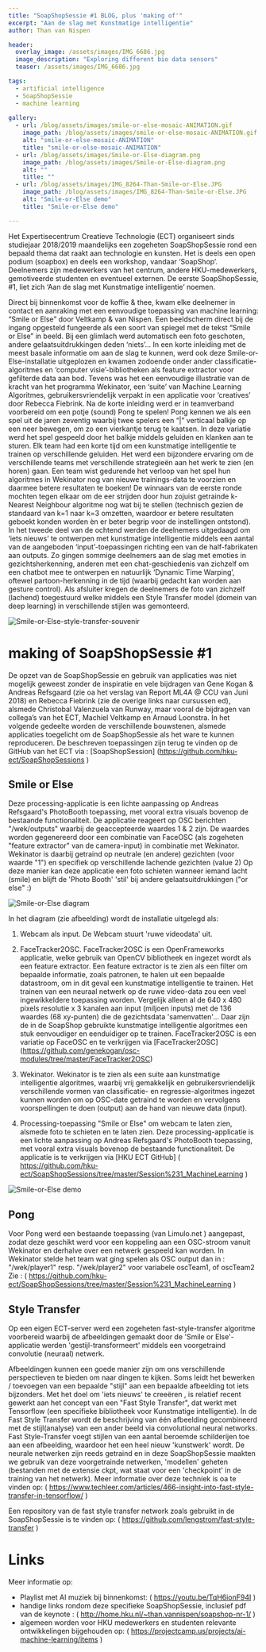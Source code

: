 ```yaml
---
title: "SoapShopSessie #1 BLOG, plus 'making of'"
excerpt: "Aan de slag met Kunstmatige intelligentie"
author: Than van Nispen

header:
  overlay_image: /assets/images/IMG_6686.jpg
  image_description: "Exploring different bio data sensors"
  teaser: /assets/images/IMG_6686.jpg

tags: 
  - artificial intelligence
  - SoapShopSessie
  - machine learning
  
gallery:
  - url: /blog/assets/images/smile-or-else-mosaic-ANIMATION.gif
    image_path: /blog/assets/images/smile-or-else-mosaic-ANIMATION.gif
    alt: "smile-or-else-mosaic-ANIMATION"
    title: "smile-or-else-mosaic-ANIMATION"
  - url: /blog/assets/images/Smile-or-Else-diagram.png
    image_path: /blog/assets/images/Smile-or-Else-diagram.png
    alt: ""
    title: ""
  - url: /blog/assets/images/IMG_8264-Than-Smile-or-Else.JPG
    image_path: /blog/assets/images/IMG_8264-Than-Smile-or-Else.JPG
    alt: "Smile-or-Else demo"
    title: "Smile-or-Else demo"

---
```


Het Expertisecentrum Creatieve Technologie (ECT) organiseert sinds studiejaar 2018/2019 maandelijks een zogeheten SoapShopSessie rond een bepaald thema dat raakt aan technologie en kunsten. Het is deels een open podium (soapbox) en deels een workshop, vandaar ‘SoapShop’. Deelnemers zijn medewerkers van het centrum, andere HKU-medewerkers, gemotiveerde studenten en eventueel externen.
De eerste SoapShopSessie, #1, liet zich ‘Aan de slag met Kunstmatige intelligentie’ noemen.

Direct bij binnenkomst voor de koffie & thee, kwam elke deelnemer in contact en aanraking met een eenvoudige toepassing van machine learning: “Smile or Else” door Veltkamp & van Nispen. Een beeldscherm direct bij de ingang opgesteld fungeerde als een soort van spiegel met de tekst “Smile or Else” in beeld. Bij een glimlach werd automatisch een foto geschoten, andere gelaatsuitdrukkingen deden ‘niets’...
In een korte inleiding met de meest basale informatie om aan de slag te kunnen, werd ook deze Smile-or-Else-installatie uitgeplozen en kwamen zodoende onder ander classificatie-algoritmes en ‘computer visie’-bibliotheken als feature extractor voor gefilterde data aan bod. Tevens was het een eenvoudige illustratie van de kracht van het programma Wekinator, een ‘suite’ van Machine Learning Algoritmes, gebruikersvriendelijk verpakt in een applicatie voor ‘creatives’ door Rebecca Fiebrink.
Na de korte inleiding werd er in teamverband voorbereid om een potje (sound) Pong te spelen! 
Pong kennen we als een spel uit de jaren zeventig waarbij twee spelers een “|” verticaal balkje op een neer bewegen, om zo een vierkantje terug te kaatsen. In deze variatie werd het spel gespeeld door het balkje middels geluiden en klanken aan te sturen. Elk team had een korte tijd om een kunstmatige intelligentie te trainen op verschillende geluiden.
Het werd een bijzondere ervaring om de verschillende teams met verschillende strategieën aan het werk te zien (en horen) gaan. Een team wist gedurende het verloop van het spel hun algoritmes in Wekinator nog van nieuwe trainings-data te voorzien en daarmee betere resultaten te boeken!
De winnaars van de eerste ronde mochten tegen elkaar om de eer strijden door hun zojuist getrainde k-Nearest Neighbour algoritme nog wat bij te stellen (technisch gezien de standaard van k=1 naar k=3 omzetten, waardoor er betere resultaten geboekt konden worden èn er beter begrip voor de instellingen ontstond).
In het tweede deel van de ochtend werden de deelnemers uitgedaagd om ‘iets nieuws’ te ontwerpen met kunstmatige intelligentie middels een aantal van de aangeboden ‘input’-toepassingen richting een van de half-fabrikaten aan outputs.
Zo gingen sommige deelnemers aan de slag met emoties in gezichtsherkenning, anderen met een chat-geschiedenis van zichzelf om een chatbot mee te ontwerpen en natuurlijk ‘Dynamic Time Warping’, oftewel partoon-herkenning in de tijd (waarbij gedacht kan worden aan gesture control). 
Als afsluiter kregen de deelnemers de foto van zichzelf (lachend) toegestuurd welke middels een Style Transfer model (domein van deep learning) in verschillende stijlen was gemonteerd.

![Smile-or-Else-style-transfer-souvenir](/blog/assets/images/smile-or-else-mosaic-ANIMATION.gif)


# making of SoapShopSessie #1 
De opzet van de SoapShopSessie en gebruik van applicaties was niet mogelijk geweest zonder de inspiratie en vele bijdragen van Gene Kogan & Andreas Refsgaard (zie oa het verslag van Report ML4A @ CCU van Juni 2018) en Rebecca Fiebrink (zie de overige links naar cursussen ed), alsmede Christobal Valenzuela van Runway, maar vooral de bijdragen van collega’s van het ECT, Machiel Veltkamp en Arnaud Loonstra.
In het volgende gedeelte worden de verschillende bouwstenen, alsmede applicaties toegelicht om de SoapShopSessie als het ware te kunnen reproduceren. De beschreven toepassingen zijn terug te vinden op de GitHub van het ECT via : [SoapShopSession] (https://github.com/hku-ect/SoapShopSessions )

## Smile or Else
Deze processing-applicatie is een lichte aanpassing op Andreas Refsgaard's PhotoBooth toepassing, met vooral extra visuals bovenop de bestaande functionaliteit.
De applicatie reageert op OSC berichten "/wek/outputs" waarbij de geaccepteerde waardes 1 & 2 zijn.
De waardes worden gegenereerd door een combinatie van FaceOSC (als zogeheten "feature extractor" van de camera-input) in combinatie met Wekinator. 
Wekinator is daarbij getraind op neutrale (en andere) gezichten (voor waarde "1") en specifiek op verschillende lachende gezichten (value 2)
Op deze manier kan deze applicatie een foto schieten wanneer iemand lacht (smile) en blijft de 'Photo Booth' 'stil' bij andere gelaatsuitdrukkingen ("or else" :) 

![Smile-or-Else diagram](/blog/assets/images/Smile-or-Else-diagram.png)

In het diagram (zie afbeelding) wordt de installatie uitgelegd als:


1. Webcam als input. De Webcam stuurt 'ruwe videodata' uit.

2. FaceTracker2OSC. FaceTracker2OSC is een OpenFrameworks applicatie, welke gebruik van OpenCV bibliotheek en ingezet wordt als een feature extractor. 
Een feature extractor is te zien als een filter om bepaalde informatie, zoals patronen, te halen uit een bepaalde datastroom, om in dit geval een kunstmatige intelligentie te trainen. Het trainen van een neuraal netwerk op de ruwe video-data zou een veel ingewikkeldere toepassing worden.
Vergelijk alleen al de 640 x 480 pixels resolutie x 3 kanalen aan input (miljoen inputs) met de 136 waardes (68 xy-punten) die de gezichtsdata 'samenvatten'... Daar zijn de in de SoapShop gebruikte kunstmatige intelligentie algoritmes een stuk eenvoudiger en eenduidiger op te trainen.
FaceTracker2OSC is een variatie op FaceOSC en te verkrijgen via [FaceTracker2OSC] (https://github.com/genekogan/osc-modules/tree/master/FaceTracker2OSC)
 
3. Wekinator. Wekinator is te zien als een suite aan kunstmatige intelligentie algoritmes, waarbij vrij gemakkelijk en gebruikersvriendelijk verschillende vormen van classificatie- en regressie-algoritmes ingezet kunnen worden om op OSC-date getraind te worden en vervolgens voorspellingen te doen (output) aan de hand van nieuwe data (input).

4. Processing-toepassing "Smile or Else" om webcam te laten zien, alsmede foto te schieten en te laten zien.
Deze processing-applicatie is een lichte aanpassing op Andreas Refsgaard's PhotoBooth toepassing, met vooral extra visuals bovenop de bestaande functionaliteit. 
De applicatie is te verkrijgen via [HKU ECT GitHub] ( https://github.com/hku-ect/SoapShopSessions/tree/master/Session%231_MachineLearning )

![Smile-or-Else demo](/blog/assets/images/IMG_8264-Than-Smile-or-Else.JPG)


## Pong
Voor Pong werd een bestaande toepassing (van Limulo.net ) aangepast, zodat deze geschikt werd voor een koppeling aan een OSC-stroom vanuit Wekinator en derhalve over een netwerk gespeeld kan worden.
In Wekinator stelde het team wat ging spelen als OSC output dan in : "/wek/player1" resp. "/wek/player2" voor variabele oscTeam1, of oscTeam2 
Zie : ( https://github.com/hku-ect/SoapShopSessions/tree/master/Session%231_MachineLearning )
 

## Style Transfer 
Op een eigen ECT-server werd een zogeheten fast-style-transfer algoritme voorbereid waarbij de afbeeldingen gemaakt door de 'Smile or Else'-applicatie werden 'gestijl-transformeert' middels een voorgetraind convolutie (neuraal) netwerk.

Afbeeldingen kunnen een goede manier zijn om ons verschillende perspectieven te bieden om naar dingen te kijken. Soms leidt het bewerken / toevoegen van  een bepaalde "stijl" aan een bepaalde afbeelding tot iets bijzonders. Met het doel om 'iets nieuws' te creeëren , is relatief recent gewerkt aan het concept van een "Fast Style Transfer", dat werkt met Tensorflow (een specifieke bibliotheek voor Kunstmatige intelligentie).
In de Fast Style Transfer wordt de beschrijving van één afbeelding gecombineerd met de stijl(analyse) van een ander beeld via convolutional neural networks. Fast Style-Transfer voegt stijlen van een aantal beroemde schilderijen toe aan een afbeelding, waardoor het een heel nieuw 'kunstwerk' wordt. De neurale netwerken zijn reeds getraind en in deze SoapShopSessie maakten we gebruik van deze voorgetrainde netwerken, 'modellen' geheten (bestanden met de extensie ckpt, wat staat voor een 'checkpoint' in de training van het netwerk).
Meer informatie over deze techniek is oa te vinden op:
( https://www.techleer.com/articles/466-insight-into-fast-style-transfer-in-tensorflow/ )

Een repository van de fast style transfer network zoals gebruikt in de SoapShopSessie is te vinden op:
( https://github.com/lengstrom/fast-style-transfer )



# Links

Meer informatie op:

* Playlist met AI muziek bij binnenkomst: ( https://youtu.be/TqH6ionF94I ) 
* handige links rondom deze specifieke SoapShopSessie, inclusief pdf van de keynote : ( http://home.hku.nl/~than.vannispen/soapshop-nr-1/ ) 
* algemeen worden voor HKU medewerkers en studenten relevante ontwikkelingen bijgehouden op: ( https://projectcamp.us/projects/ai-machine-learning/items ) 




